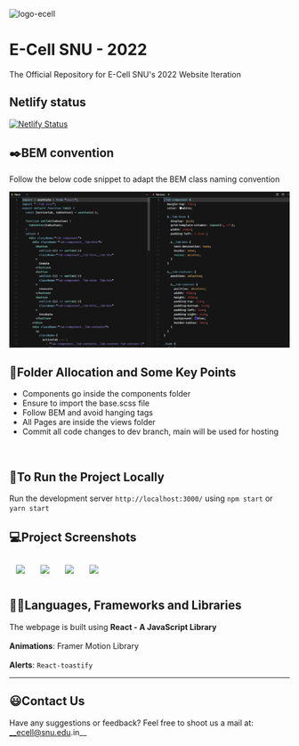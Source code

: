 ![logo-ecell](https://user-images.githubusercontent.com/18113725/149659350-401de8b8-a000-497b-b473-bf18b5dbe355.png)
# E-Cell SNU - 2022

The Official Repository for E-Cell SNU's 2022 Website Iteration


## Netlify status
[![Netlify Status](https://api.netlify.com/api/v1/badges/54b2e6b0-246d-4449-ba7b-a88079d6821a/deploy-status)](https://app.netlify.com/sites/snuyellowpages/deploys)

## ✒️BEM convention
Follow the below code snippet to adapt the BEM class naming convention

![code snippit](https://github.com/ECell-SNU/EcellWebpage-2022/blob/f48737c854f9b52bf0c41113e1d470d0961bc59d/src/ReadMEimages/cdsn.png)
<br />

## 📂Folder Allocation and Some Key Points
- Components go inside the components folder
- Ensure to import the base.scss file
- Follow BEM and avoid hanging tags
- All Pages are inside the views folder
- Commit all code changes to dev branch, main will be used for hosting
<br />

## 🚀To Run the Project Locally
Run the development server `http://localhost:3000/` using ```npm start``` or  ```yarn start```
<br />

## 💻Project Screenshots

<img height="200px" style="padding:12px;" src="https://user-images.githubusercontent.com/18113725/149659477-f88287d7-a80b-4153-8a90-b7e5a071abfb.PNG"></img>
<img height="200px" style="padding:12px;" src="https://user-images.githubusercontent.com/18113725/149659503-9b30f7b2-7d80-4b10-bf59-edba0d122561.PNG"></img>
<img height="200px" style="padding:12px;" src="https://user-images.githubusercontent.com/18113725/149659522-c8506068-b670-4217-94a9-d49cee5ed9e6.PNG"></img>
<img height="200px" style="padding:12px;" src="https://user-images.githubusercontent.com/18113725/149659651-6b5e0e5a-2924-4387-9aa0-d5a360272c2a.PNG"></img>
<br />

## 👨‍💻Languages, Frameworks and Libraries

The webpage is built using __React - A JavaScript Library__ <br /><br />
 __Animations__: Framer Motion Library <br /><br />
 __Alerts__: `React-toastify`
 <hr />

## 😃Contact Us

Have any suggestions or feedback? Feel free to shoot us a mail at: __ecell@snu.edu.in__
